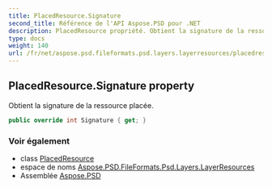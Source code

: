 ```yaml
---
title: PlacedResource.Signature
second_title: Référence de l'API Aspose.PSD pour .NET
description: PlacedResource propriété. Obtient la signature de la ressource placée.
type: docs
weight: 140
url: /fr/net/aspose.psd.fileformats.psd.layers.layerresources/placedresource/signature/
---
```

## PlacedResource.Signature property

Obtient la signature de la ressource placée.

```csharp
public override int Signature { get; }
```

### Voir également

* class [PlacedResource](../)
* espace de noms [Aspose.PSD.FileFormats.Psd.Layers.LayerResources](../../placedresource/)
* Assemblée [Aspose.PSD](../../../)


